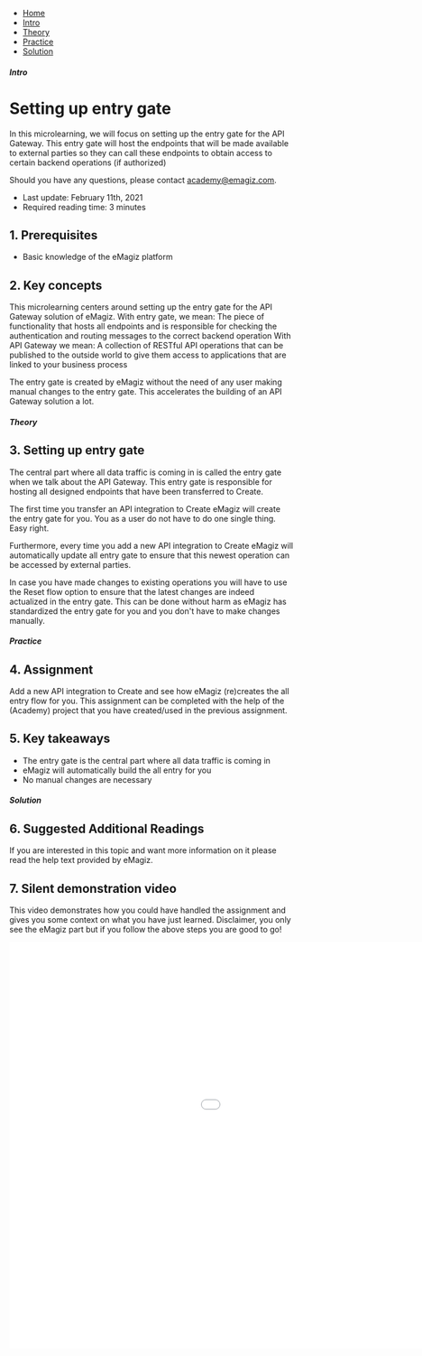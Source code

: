<div class="ez-academy">
	<div class="ez-academy__body">
		<main class="micro-learning">
		<ul class="doc-nav">
			<li class="doc-nav__item"><a href="../../docs/microlearning/crashcourse-api-gateway-index" class="doc-nav__link">Home</a></li>
			<li class="doc-nav__item"><a href="#intro" class="doc-nav__link">Intro</a></li>
			<li class="doc-nav__item"><a href="#theory" class="doc-nav__link">Theory</a></li>
			<li class="doc-nav__item"><a href="#practice" class="doc-nav__link">Practice</a></li>
			<li class="doc-nav__item"><a href="#solution" class="doc-nav__link">Solution</a></li>
		</ul>

<div class="doc">

##### Intro

# Setting up entry gate

In this microlearning, we will focus on setting up the entry gate for the API Gateway.
This entry gate will host the endpoints that will be made available to external parties so they can call these endpoints to obtain access to certain backend operations (if authorized)

Should you have any questions, please contact academy@emagiz.com.

- Last update: February 11th, 2021
- Required reading time: 3 minutes

## 1. Prerequisites
- Basic knowledge of the eMagiz platform

## 2. Key concepts
This microlearning centers around setting up the entry gate for the API Gateway solution of eMagiz.
With entry gate, we mean: The piece of functionality that hosts all endpoints and is responsible for checking the authentication and routing messages to the correct backend operation
With API Gateway we mean: A collection of RESTful API operations that can be published to the outside world to give them access to applications that are linked to your business process

The entry gate is created by eMagiz without the need of any user making manual changes to the entry gate. This accelerates the building of an API Gateway solution a lot.

##### Theory

## 3. Setting up entry gate

The central part where all data traffic is coming in is called the entry gate when we talk about the API Gateway. 
This entry gate is responsible for hosting all designed endpoints that have been transferred to Create.

The first time you transfer an API integration to Create eMagiz will create the entry gate for you. You as a user do not have to do one single thing. Easy right.

Furthermore, every time you add a new API integration to Create eMagiz will automatically update all entry gate to ensure that this newest operation can be accessed by external parties.

In case you have made changes to existing operations you will have to use the Reset flow option to ensure that the latest changes are indeed actualized in the entry gate. 
This can be done without harm as eMagiz has standardized the entry gate for you and you don't have to make changes manually.

##### Practice

## 4. Assignment

Add a new API integration to Create and see how eMagiz (re)creates the all entry flow for you.
This assignment can be completed with the help of the (Academy) project that you have created/used in the previous assignment.

## 5. Key takeaways

- The entry gate is the central part where all data traffic is coming in
- eMagiz will automatically build the all entry for you
- No manual changes are necessary

##### Solution

## 6. Suggested Additional Readings

If you are interested in this topic and want more information on it please read the help text provided by eMagiz.

## 7. Silent demonstration video

This video demonstrates how you could have handled the assignment and gives you some context on what you have just learned. Disclaimer, you only see the eMagiz part but if you follow the above steps you are good to go!

<iframe width="1280" height="720" src="../../vid/microlearning/crashcourse-api-gateway-setting-up-entry-gate.mp4" frameborder="0" allow="accelerometer; autoplay; clipboard-write; encrypted-media; gyroscope; picture-in-picture" allowfullscreen></iframe>

</div>
</main>
</div>
</div>